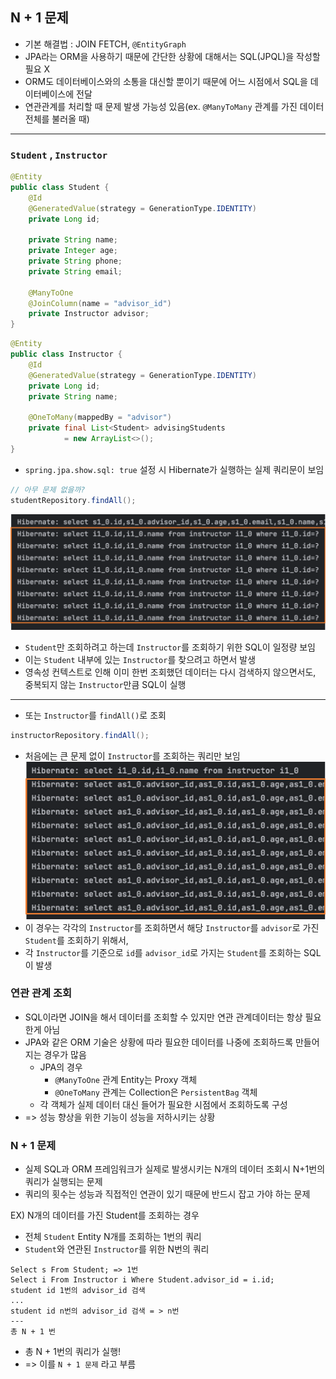 ## N + 1 문제
- 기본 해결법 : JOIN FETCH, `@EntityGraph`
- JPA라는 ORM을 사용하기 때문에 간단한 상황에 대해서는 SQL(JPQL)을 작성할 필요 X
- ORM도 데이터베이스와의 소통을 대신할 뿐이기 때문에 어느 시점에서 SQL을 데이터베이스에 전달
- 연관관계를 처리할 때 문제 발생 가능성 있음(ex. `@ManyToMany` 관계를 가진 데이터 전체를 불러올 때)
---
### `Student` , `Instructor`
```java
@Entity
public class Student {
    @Id
    @GeneratedValue(strategy = GenerationType.IDENTITY)
    private Long id;

    private String name;
    private Integer age;
    private String phone;
    private String email;

    @ManyToOne
    @JoinColumn(name = "advisor_id")
    private Instructor advisor;
}
```
```java
@Entity
public class Instructor {
    @Id
    @GeneratedValue(strategy = GenerationType.IDENTITY)
    private Long id;
    private String name;

    @OneToMany(mappedBy = "advisor")
    private final List<Student> advisingStudents 
            = new ArrayList<>();
}   
```
- `spring.jpa.show.sql: true` 설정 시 Hibernate가 실행하는 실제 쿼리문이 보임
```java
// 아무 문제 없을까?
studentRepository.findAll();
```
![N+1](N+1.png)
- `Student`만 조회하려고 하는데 `Instructor`를 조회하기 위한 SQL이 일정량 보임
- 이는 `Student` 내부에 있는 `Instructor`를 찾으려고 하면서 발생
- 영속성 컨텍스트로 인해 이미 한번 조회했던 데이터는 다시 검색하지 않으면서도, 중복되지 않는 `Instructor`만큼 SQL이 실행
---
- 또는 `Instructor`를 `findAll()`로 조회
```java
instructorRepository.findAll();
```
- 처음에는 큰 문제 없이 `Instructor`를 조회하는 쿼리만 보임
![2. N+1](2.N+1.png)
- 이 경우는 각각의 `Instructor`를 조회하면서 해당 `Instructor`를 `advisor`로 가진 `Student`를 조회하기 위해서, 
- 각 `Instructor`를 기준으로 `id`를 `advisor_id`로 가지는 `Student`를 조회하는 SQL이 발생

### 연관 관계 조회
- SQL이라면 JOIN을 해서 데이터를 조회할 수 있지만 연관 관계데이터는 항상 필요한게 아님
- JPA와 같은 ORM 기술은 상황에 따라 필요한 데이터를 나중에 조회하드록 만들어지는 경우가 많음
  - JPA의 경우 
    - `@ManyToOne` 관계 Entity는 Proxy 객체
    - `@OneToMany` 관계는 Collection은 `PersistentBag` 객체
  - 각 객체가 실제 데이터 대신 들어가 필요한 시점에서 조회하도록 구성
- => 성능 향상을 위한 기능이 성능을 저하시키는 상황


### N + 1 문제
- 실제 SQL과 ORM 프레임워크가 실제로 발생시키는 N개의 데이터 조회시 N+1번의 쿼리가 실행되는 문제
- 쿼리의 횟수는 성능과 직접적인 연관이 있기 때문에 반드시 잡고 가야 하는 문제

EX) N개의 데이터를 가진 Student를 조회하는 경우   
- 전체 `Student` Entity N개를 조회하는 1번의 쿼리
- `Student`와 연관된 `Instructor`를 위한 N번의 쿼리
```text
Select s From Student; => 1번
Select i From Instructor i Where Student.advisor_id = i.id;
student id 1번의 advisor_id 검색
...
student id n번의 advisor_id 검색 = > n번
---
총 N + 1 번
```
- 총 N + 1번의 쿼리가 실행!
- => 이를 `N + 1 문제` 라고 부름